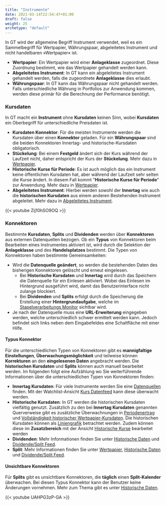 ```yaml
---
title: "Instrumente"
date: 2021-03-14T22:54:47+01:00
draft: false
weight: 25
archetype: "default"
---
```

In GT wird der allgemeine Begriff Instrument verwendet, weil es ein Sammelbegriff für Wertpapier, Währungspaar, abgeleitetes Instrument und nicht handelbaren »Wertpapier« ist.
- **Wertpapier**: Ein Wertpapier wird einer **Anlageklasse** zugeordnet. Diese Zuordnung bestimmt, wie das Wertpapier gehandelt werden kann.
- **Abgeleitetes Instrument**: In GT kann ein abgeleitetes Instrument gehandelt werden, falls die zugeordnete **Anlageklasse** dies erlaubt.
- **Währungspaar**: In GT kann das Währungspaar nicht gehandelt werden. Falls unterschiedliche Währung in Portfolios zur Anwendung kommen, werden diese primär für die Berechnung der Performance benötigt.

### Kursdaten
In GT macht ein **Instrument** ohne **Kursdaten** keinen Sinn, wobei **Kursdaten** ein Oberbegriff für unterschiedliche Preisdaten ist.
- **Kursdaten Konnektor**: Für die meisten Instrumente werden die Kursdaten über einen **Konnektor** geladen. Für ein **Währungspaar** sind die beiden Konnektoren Innertag- und historische-Kursdaten obligatorisch.
- **Stückelung**: Bei einem **Festgeld** ändert sich der Kurs während der Laufzeit nicht, daher entspricht der Kurs der **Stückelung**. Mehr dazu in [Wertpapier](./securityderived/security/).
- **Historische Kurse für Periode**: Es ist auch möglich das ein Instrument keine öffentlichen Kursdaten hat, aber während der Laufzeit sehr selten die Kurse ändert. In diesem Fall kommt "**Historische Kurse für Periode**" zur Anwendung. Mehr dazu in [Wertpapier](./securityderived/security/).
- **Abgeleitetes Instrument**: Hierbei werden sowohl der **Innertag** wie auch die **historischen Kursdaten** aus einem anderen Bestehenden Instrument abgeleitet. Mehr dazu in [Abgeleitetes Instrument](./securityderived/derivedinstrument/). 

{{< youtube Zij10hSO9OQ >}}

### Konnektoren
Bestimmte **Kursdaten**, **Splits** und **Dividenden** werden über **Konnektoren** aus externen Datenquellen bezogen. Ob ein **Typus** von Konnektoren beim Bearbeiten eines Instrumentes aktiviert ist, wird durch die Selektion der **Anlageklasse** und des **Handelsplatzes** bestimmt. Die Typen von Konnektoren haben bestimmte Gemeinsamkeiten:
- Wird die **Datenquelle geändert**, so werden die bestehenden Daten des bisherigen Konnektoren gelöscht und erneut eingelesen.
   + Bei **Historische Kursdaten** und **Innertag** wird durch das Speichern die Datenquelle für ein Einlesen aktiviert. Wobei das Einlesen im Hintergrund ausgeführt wird, damit das Benutzerinterface nicht zulange blockiert.
   + Bei **Dividenden** und **Splits** erfolgt durch die Speicherung die Erstellung einer **Hintergrundaufgabe**, welche im [Stapelverarbeitungs Monitor](../../admindata/taskdatachangemonitor/) sichtbar wird.
- Je nach der Datenquelle muss eine **URL-Erweiterung** eingegeben werden, welche unterschiedlich schwer ermittelt werden kann. Jedoch befindet sich links neben dem Eingabefeldes eine Schaltfläche mit einer Hilfe.

#### Typus Konnektor
Für die unterschiedlichen Typen von Konnektoren gibt es **mannigfaltige Einstellungen**, **Überwachungsmöglichkeit** und teilweise können **Korrekturen** an den **eingelesenen Daten** angebracht werden. Die **historischen Kursdaten** und **Splits** können auch manuell bearbeitet werden. Im folgenden folgt eine Aufzählung wo Sie weiterführende Informationen über die unterschiedlichen Typen von Konnektoren finden:
- **Innertag Kursdaten**: Für viele  Instrumente werden Sie eine [Datenquellen](../externaldata/) finden. Mit der Watchlist-Ansicht [Kurs Datenfeed](../watchlist/pricefeed/) kann diese überwacht werden.
- **Historische Kursdaten**: In GT werden die historischen Kursdaten vielfältig genutzt. Zusätzlich zu den bei **Innertag Kursdaten** genannten Querverweise gibt es zusätzliche Überwachnungen in [Periodenertrag](../../reportportfolio/periodperformance/) und [Vollständigkeit historischer Wertpapier-Kursdaten](../../admindata/historyquotequality/). Die historischen Kursdaten können als [Liniengrafik](../eodchart/) betrachtet werden. Zudem können diese im **Zusatzbereich** mit der Ansicht [Historische Kurse](../externaldata/historyquote/pricedata/) bearbeitet werden
- **Dividenden**: Mehr Informationen finden Sie unter [Historische Daten](../externaldata/historyquote/) und [Dividende/Split Feed](../watchlist/dividendsplit/).
- **Split**: Mehr Informationen finden Sie unter [Wertpapier](./securityderived/security/), [Historische Daten](../externaldata/historyquote/) und [Dividende/Split Feed](../watchlist/dividendsplit/).

#### Unsichtbare Konnektoren
Für **Splits** gibt es unsichtbare Konnektoren, die **täglich** einen **Split-Kalender** überwachen. Bei diesen Typus Konnektor kann der Benutzer keine Änderungen vornehmen. Mehr zum Thema gibt es unter [Historische Daten](../externaldata/historyquote/).

{{< youtube UAHPG3zP-GA >}}

